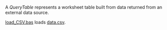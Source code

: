 A *QueryTable* represents a worksheet table built from data returned from an external data source.

[load_CSV.bas](https://github.com/ReneNyffenegger/runVBAFilesInOffice/blob/master/Excel/ObjectModel/QueryTable/load_CSV.bas) loads
[data.csv](https://github.com/ReneNyffenegger/runVBAFilesInOffice/blob/master/Excel/ObjectModel/QueryTable/data.csv).
